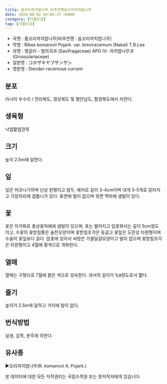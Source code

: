 ```yaml
---
title: 좀꼬리까치밥나무_비추천명솜꼬리까치밥나무
date: 2024-08-02 04:05:37 +0800
category: [식물도감]
tag: [식물도감]
---
```




- 국명 : 좀꼬리까치밥나무[비추천명 : 솜꼬리까치밥나무]
- 학명 : Ribes komarovii Pojark. var. breviracemum (Nakai) T.B.Lee
- 과명 : 앵글러 - 범의귀과 (Saxifragaceae) APG Ⅳ- 까치밥나무과 (Grossulariaceae)
- 일본명 : コホザキヤブサンザシ
- 영문명 : Slender-racemose currant


## 분포
러시아 우수리 / 전라북도, 경상북도 및 평안남도, 함경북도에서 자란다.
## 생육형
낙엽활엽관목
## 크기
높이 2.5m에 달한다.
## 잎
잎은 어긋나기하며 난상 원형이고 첨두, 예저로 길이 3-4cm이며 대개 3-5개로 갈라지고 가장자리에 겹톱니가 있다. 표면에 털이 없으며 뒷면 맥위에 샘털이 있다.
## 꽃
꽃은 이가화로 총상꽃차례에 샘털이 있으며, 포는 떨어지고 암꽃화서는 길이 5cm정도이고, 수꽃의 꽃받침통은 술잔모양이며 꽃받침조각은 둥글고 꽃잎은 도란상 타원형이며 수술이 꽃잎보다 길다. 암꽃에 있어서 씨방은 거꿀달걀모양이고 털이 없으며 꽃받침조각은 타원형이고 4월에 황색으로 개화한다.
## 열매
열매는 구형으로 7월에 붉은 색으로 성숙한다. 과서의 길이가 1㎝정도로서 짧다.
## 줄기
높이가 2.5m에 달하고 가지에 털이 없다.
## 번식방법
실생, 삽목, 분주에 의한다.
## 유사종
▶꼬리까치밥나무(R. komarovii A. Pojark.)






본 데이터에 대한 모든 저작권리는 국립수목원 또는 원저작자에게 있습니다.
